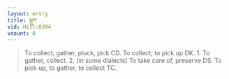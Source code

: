 ```yaml
---
layout: entry
title: སྒྲུག་
vid: Hill:0384
vcount: 0
---
```

> To collect, gather, pluck, pick CD\. To collect; to pick up DK\. 1\. To gather, collect\. 2\. (in some dialects) To take care of, preserve DS\. To pick up, to gather, to collect TC\.


